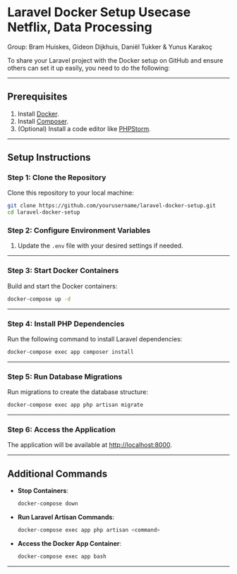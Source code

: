 # Laravel Docker Setup Usecase Netflix, Data Processing

Group: Bram Huiskes, Gideon Dijkhuis, Daniël Tukker & Yunus Karakoç

To share your Laravel project with the Docker setup on GitHub and ensure others can set it up easily, you need to do the following:

---

## **Prerequisites**

1. Install [Docker](https://www.docker.com/).
2. Install [Composer](https://getcomposer.org/).
3. (Optional) Install a code editor like [PHPStorm](https://www.jetbrains.com/phpstorm/).

---

## **Setup Instructions**

### **Step 1: Clone the Repository**

Clone this repository to your local machine:

```bash
git clone https://github.com/yourusername/laravel-docker-setup.git
cd laravel-docker-setup
```

### **Step 2: Configure Environment Variables**

1. Update the `.env` file with your desired settings if needed.

---

### **Step 3: Start Docker Containers**

Build and start the Docker containers:

```bash
docker-compose up -d
```

---

### **Step 4: Install PHP Dependencies**

Run the following command to install Laravel dependencies:

```bash
docker-compose exec app composer install
```

---

### **Step 5: Run Database Migrations**

Run migrations to create the database structure:

```bash
docker-compose exec app php artisan migrate
```

---

### **Step 6: Access the Application**

The application will be available at [http://localhost:8000](http://localhost:8000).

---

## **Additional Commands**

- **Stop Containers**:
  ```bash
  docker-compose down
  ```

- **Run Laravel Artisan Commands**:
  ```bash
  docker-compose exec app php artisan <command>
  ```

- **Access the Docker App Container**:
  ```bash
  docker-compose exec app bash
  ```

---
